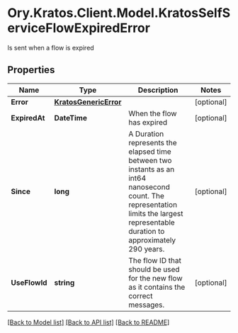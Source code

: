 # Ory.Kratos.Client.Model.KratosSelfServiceFlowExpiredError
Is sent when a flow is expired

## Properties

Name | Type | Description | Notes
------------ | ------------- | ------------- | -------------
**Error** | [**KratosGenericError**](KratosGenericError.md) |  | [optional] 
**ExpiredAt** | **DateTime** | When the flow has expired | [optional] 
**Since** | **long** | A Duration represents the elapsed time between two instants as an int64 nanosecond count. The representation limits the largest representable duration to approximately 290 years. | [optional] 
**UseFlowId** | **string** | The flow ID that should be used for the new flow as it contains the correct messages. | [optional] 

[[Back to Model list]](../README.md#documentation-for-models) [[Back to API list]](../README.md#documentation-for-api-endpoints) [[Back to README]](../README.md)

